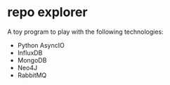 # repo explorer
A toy program to play with the following technologies:
* Python AsyncIO
* InfluxDB
* MongoDB
* Neo4J
* RabbitMQ
